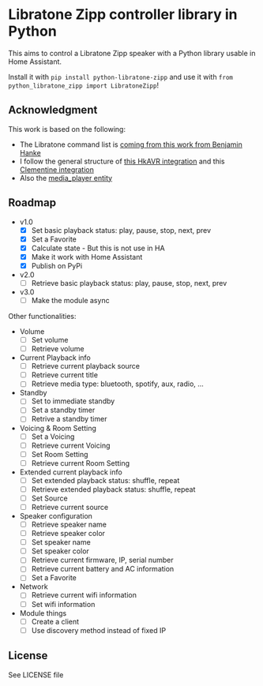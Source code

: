 # Libratone Zipp controller library in Python

This aims to control a Libratone Zipp speaker with a Python library usable in Home Assistant.

Install it with `pip install python-libratone-zipp` and use it with `from python_libratone_zipp import LibratoneZipp`! 

## Acknowledgment

This work is based on the following:

* The Libratone command list is [coming from this work from Benjamin Hanke](https://www.loxwiki.eu/display/LOX/Libratone+Zipp+WLan+Lautsprecher)
* I follow the general structure of [this HkAVR integration](https://github.com/Devqon/hkavr) and this [Clementine integration](https://github.com/jjmontesl/python-clementine-remote/tree/master/clementineremote)
* Also the [media_player entity](https://developers.home-assistant.io/docs/core/entity/media-player)

## Roadmap

* v1.0
    * [x] Set basic playback status: play, pause, stop, next, prev
    * [x] Set a Favorite
    * [x] Calculate state - But this is not use in HA
    * [x] Make it work with Home Assistant
    * [x] Publish on PyPi
* v2.0
    * [ ] Retrieve basic playback status: play, pause, stop, next, prev
* v3.0
    * [ ] Make the module async

Other functionalities:

* Volume
    * [ ] Set volume
    * [ ] Retrieve volume
* Current Playback info
    * [ ] Retrieve current playback source
    * [ ] Retrieve current title
    * [ ] Retrieve media type: bluetooth, spotify, aux, radio, ...
* Standby
    * [ ] Set to immediate standby
    * [ ] Set a standby timer
    * [ ] Retrive a standby timer
* Voicing & Room Setting
    * [ ] Set a Voicing
    * [ ] Retrieve current Voicing
    * [ ] Set Room Setting
    * [ ] Retrieve current Room Setting
* Extended current playback info
    * [ ] Set extended playback status: shuffle, repeat
    * [ ] Retrieve extended playback status: shuffle, repeat
    * [ ] Set Source
    * [ ] Retrieve current source
* Speaker configuration
    * [ ] Retrieve speaker name
    * [ ] Retrieve speaker color
    * [ ] Set speaker name
    * [ ] Set speaker color
    * [ ] Retrieve current firmware, IP, serial number
    * [ ] Retrieve current battery and AC information
    * [ ] Set a Favorite
* Network
    * [ ] Retrieve current wifi information
    * [ ] Set wifi information
* Module things
    * [ ] Create a client
    * [ ] Use discovery method instead of fixed IP

## License

See LICENSE file
